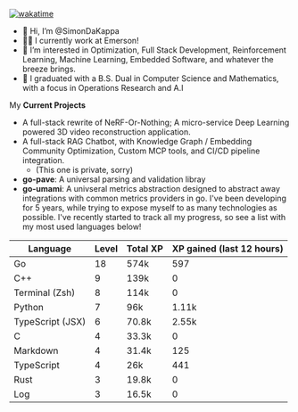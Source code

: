 
[![wakatime](https://wakatime.com/badge/user/50e6c678-94a9-4739-af51-360aeb113c51.svg)](https://wakatime.com/@50e6c678-94a9-4739-af51-360aeb113c51)

- 👋 Hi, I’m @SimonDaKappa
- 🧑‍💼 I currently work at Emerson!
- 👀 I’m interested in Optimization, Full Stack Development, Reinforcement Learning, Machine Learning, Embedded Software, and whatever the breeze brings.
- 🌱 I graduated with a B.S. Dual in Computer Science and Mathematics, with a focus in Operations Research and A.I

My **Current Projects** 
- A full-stack rewrite of NeRF-Or-Nothing; A micro-service Deep Learning powered 3D video reconstruction application.
- A full-stack RAG Chatbot, with Knowledge Graph / Embedding Community Optimization, Custom MCP tools, and CI/CD pipeline integration.
  - (This one is private, sorry)
- **go-pave**: A universal parsing and validation libray
- **go-umami**: A univseral metrics abstraction designed to abstract away integrations with common metrics providers in go.
I've been developing for 5 years, while trying to expose myself to as many technologies as possible. I've recently started to track all my progress, so see
a list with my most used languages below!

| Language | Level | Total XP | XP gained (last 12 hours) |
| --- | --- | --- | --- |
| Go | 18 | 574k | 597 |
| C++ | 9 | 139k | 0 |
| Terminal (Zsh) | 8 | 114k | 0 |
| Python | 7 | 96k | 1.11k |
| TypeScript (JSX) | 6 | 70.8k | 2.55k |
| C | 4 | 33.3k | 0 |
| Markdown | 4 | 31.4k | 125 |
| TypeScript | 4 | 26k | 441 |
| Rust | 3 | 19.8k | 0 |
| Log | 3 | 16.5k | 0 |